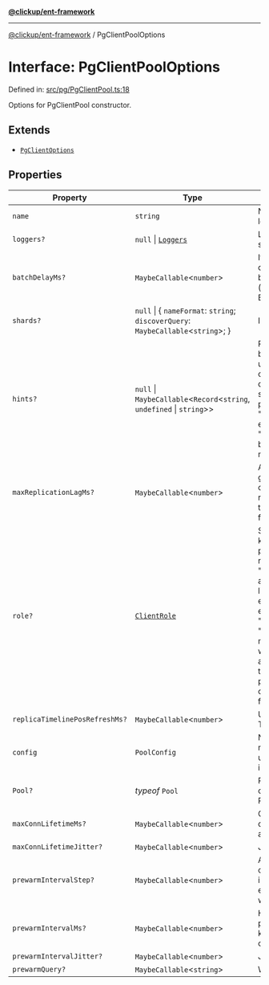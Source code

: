 [**@clickup/ent-framework**](../README.md)

***

[@clickup/ent-framework](../globals.md) / PgClientPoolOptions

# Interface: PgClientPoolOptions

Defined in: [src/pg/PgClientPool.ts:18](https://github.com/clickup/ent-framework/blob/master/src/pg/PgClientPool.ts#L18)

Options for PgClientPool constructor.

## Extends

- [`PgClientOptions`](PgClientOptions.md)

## Properties

| Property | Type | Description |
| ------ | ------ | ------ |
| <a id="name"></a> `name` | `string` | Name of the Client; used for logging. |
| <a id="loggers"></a> `loggers?` | `null` \| [`Loggers`](Loggers.md) | Loggers to be called at different stages. |
| <a id="batchdelayms"></a> `batchDelayMs?` | `MaybeCallable`\<`number`\> | If passed, there will be an artificial queries accumulation delay while batching the requests. Default is 0 (turned off). Passed to Batcher#batchDelayMs. |
| <a id="shards"></a> `shards?` | `null` \| \{ `nameFormat`: `string`; `discoverQuery`: `MaybeCallable`\<`string`\>; \} | Info on how to discover the shards. |
| <a id="hints"></a> `hints?` | `null` \| `MaybeCallable`\<`Record`\<`string`, `undefined` \| `string`\>\> | PG "SET key=value" hints to run before each query. Often times we use it to pass statement_timeout option since e.g. PGBouncer doesn't support per-connection statement timeout in transaction pooling mode: it throws "unsupported startup parameter" error. I.e. we may want to emit "SET statement_timeout TO ..." before each query in multi-query mode. |
| <a id="maxreplicationlagms"></a> `maxReplicationLagMs?` | `MaybeCallable`\<`number`\> | After how many milliseconds we give up waiting for the replica to catch up with the master. When role="replica", then this option is the only way to "unlatch" the reads from the master node after a write. |
| <a id="role"></a> `role?` | [`ClientRole`](../type-aliases/ClientRole.md) | Sometimes, the role of this Client is known statically, e.g. when pointing to AWS Aurora writer and reader endpoints. If "master" or "replica" are provided, then no attempt is made to use functions like pg_current_wal_insert_lsn() etc. (they are barely supported in e.g. AWS Aurora). Instead, for "replica" role, it is treated as "always lagging up until maxReplicationLagMs after the last write". If role="unknown", then auto-detection and automatic lag tracking is performed using pg_current_wal_insert_lsn() and other built-in PostgreSQL functions. |
| <a id="replicatimelineposrefreshms"></a> `replicaTimelinePosRefreshMs?` | `MaybeCallable`\<`number`\> | Up to how often we call TimelineManager#triggerRefresh(). |
| <a id="config"></a> `config` | `PoolConfig` | Node-Postgres config. We can't make it MaybeCallable unfortunately, because it's used to initialize Node-Postgres Pool. |
| <a id="pool"></a> `Pool?` | *typeof* `Pool` | Pool class (constructor) compatible with node-postgres Pool. |
| <a id="maxconnlifetimems"></a> `maxConnLifetimeMs?` | `MaybeCallable`\<`number`\> | Close the connection after the query if it was opened long time ago. |
| <a id="maxconnlifetimejitter"></a> `maxConnLifetimeJitter?` | `MaybeCallable`\<`number`\> | Jitter for maxConnLifetimeMs. |
| <a id="prewarmintervalstep"></a> `prewarmIntervalStep?` | `MaybeCallable`\<`number`\> | Add not more than this number of connections in each prewarm interval. New connections are expensive to establish (especially when SSL is enabled). |
| <a id="prewarmintervalms"></a> `prewarmIntervalMs?` | `MaybeCallable`\<`number`\> | How often to send bursts of prewarm queries to all Clients to keep the minimal number of open connections. |
| <a id="prewarmintervaljitter"></a> `prewarmIntervalJitter?` | `MaybeCallable`\<`number`\> | Jitter for prewarmIntervalMs. |
| <a id="prewarmquery"></a> `prewarmQuery?` | `MaybeCallable`\<`string`\> | What prewarm query to send. |
